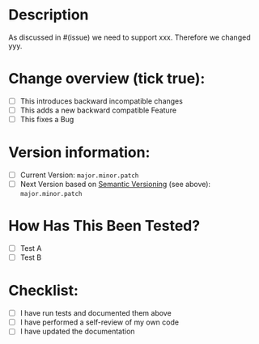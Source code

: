 # Description

<!-- Please include a summary of changes and which issues are fixed -->
<!-- Example -->

As discussed in #(issue) we need to support xxx. Therefore we changed yyy.

# Change overview (tick true):

- [ ] This introduces backward incompatible changes
- [ ] This adds a new backward compatible Feature
- [ ] This fixes a Bug

# Version information: 
- [ ] Current Version: `major.minor.patch`
- [ ] Next Version based on [Semantic Versioning](https://semver.org/) (see above): `major.minor.patch`

# How Has This Been Tested?

<!-- Please list and describe tests that you performed -->
<!-- You should always do some tests! -->

- [ ] Test A
- [ ] Test B

# Checklist:

- [ ] I have run tests and documented them above
- [ ] I have performed a self-review of my own code
- [ ] I have updated the documentation
